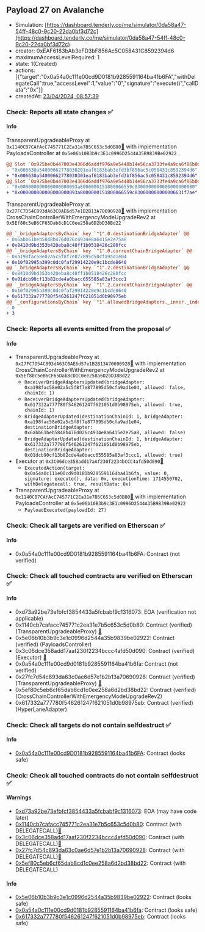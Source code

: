 ## Payload 27 on Avalanche

- Simulation: [https://dashboard.tenderly.co/me/simulator/0da58a47-54ff-48c0-9c20-22da0bf3d72c](https://dashboard.tenderly.co/me/simulator/0da58a47-54ff-48c0-9c20-22da0bf3d72c)
- creator: 0xEAF6183bAb3eFD3bF856Ac5C058431C8592394d6
- maximumAccessLevelRequired: 1
- state: 1(Created)
- actions: [{"target":"0x0a54a0c111e00cd9D0181b9285591164ba41b6FA","withDelegateCall":true,"accessLevel":1,"value":"0","signature":"execute()","callData":"0x"}]
- createdAt: [23/04/2024, 08:57:39](https://snowscan.xyz/tx/0xfe80bcad5f6231ad1852cdac68462bda92d8827f2ea600bff00a323cea47e175)

### Check: Reports all state changes :white_check_mark:

#### Info


TransparentUpgradeableProxy at `0x1140CB7CAfAcC745771C2Ea31e7B5C653c5d0B80`[:ghost:](https://github.com/bgd-labs/aave-address-book "GovernanceV3Avalanche.PAYLOADS_CONTROLLER") with implementation PayloadsController at `0x5e06b10B3b9c3E1c0996D2544A35B9839Be02922`
```diff
@@ Slot `0x925be0b447003e4366d6addf976a9e5448b14e56ca3733fe4a9ca6f86b0dcbd5` @@
- "0x006630a54000662778030201eaf6183bab3efd3bf856ac5c058431c8592394d6"
+ "0x006630a54000662778030301eaf6183bab3efd3bf856ac5c058431c8592394d6"
@@ Slot `0x925be0b447003e4366d6addf976a9e5448b14e56ca3733fe4a9ca6f86b0dcbd6` @@
- "0x000000000000000000093a8000000151800066559c8300000000000000000000"
+ "0x000000000000000000093a8000000151800066559c830000000000006631f7ae"
```

TransparentUpgradeableProxy at `0x27FC7D54C893dA63C0AE6d57e1B2B13A70690928`[:ghost:](https://github.com/bgd-labs/aave-address-book "GovernanceV3Avalanche.CROSS_CHAIN_CONTROLLER") with implementation CrossChainControllerWithEmergencyModeUpgradeRev2 at `0x5Ef80c5eB6CF65Dab8cD1C0ee258a6D2bD38Bd22`
```diff
@@ `_bridgeAdaptersByChain` key `"1".0.destinationBridgeAdapter` @@
- 0x6abb61beb5848b476d026c4934e8a6415e2e75a8
+ 0x8410d9bd353b420eba8c48ff1b0518426c280fcc
@@ `_bridgeAdaptersByChain` key `"1".0.currentChainBridgeAdapter` @@
- 0xa198fac58e02a5c5f8f7e877895d50cfa9ad1e04
+ 0x10f02995a399c0dc0faf29914220e9c1bcde8640
@@ `_bridgeAdaptersByChain` key `"1".2.destinationBridgeAdapter` @@
- 0x8410d9bd353b420eba8c48ff1b0518426c280fcc
+ 0x01dcb90cf13b82cde4a0bacc655585a83af3ccc1
@@ `_bridgeAdaptersByChain` key `"1".2.currentChainBridgeAdapter` @@
- 0x10f02995a399c0dc0faf29914220e9c1bcde8640
+ 0x617332a777780f546261247f621051d0b98975eb
@@ `_configurationsByChain` key `"1".allowedBridgeAdapters._inner._indexes.0x000000000000000000000000617332a777780f546261247f621051d0b98975eb` @@
- 0
+ 3
```


### Check: Reports all events emitted from the proposal :white_check_mark:

#### Info

- TransparentUpgradeableProxy at `0x27FC7D54C893dA63C0AE6d57e1B2B13A70690928`[:ghost:](https://github.com/bgd-labs/aave-address-book "GovernanceV3Avalanche.CROSS_CHAIN_CONTROLLER") with implementation CrossChainControllerWithEmergencyModeUpgradeRev2 at `0x5Ef80c5eB6CF65Dab8cD1C0ee258a6D2bD38Bd22`
  - `ReceiverBridgeAdaptersUpdated(bridgeAdapter: 0xa198fac58e02a5c5f8f7e877895d50cfa9ad1e04, allowed: false, chainId: 1)`
  - `ReceiverBridgeAdaptersUpdated(bridgeAdapter: 0x617332a777780f546261247f621051d0b98975eb, allowed: true, chainId: 1)`
  - `BridgeAdapterUpdated(destinationChainId: 1, bridgeAdapter: 0xa198fac58e02a5c5f8f7e877895d50cfa9ad1e04, destinationBridgeAdapter: 0x6abb61beb5848b476d026c4934e8a6415e2e75a8, allowed: false)`
  - `BridgeAdapterUpdated(destinationChainId: 1, bridgeAdapter: 0x617332a777780f546261247f621051d0b98975eb, destinationBridgeAdapter: 0x01dcb90cf13b82cde4a0bacc655585a83af3ccc1, allowed: true)`
- Executor at `0x3C06dce358add17aAf230f2234bCCC4afd50d090`[:ghost:](https://github.com/bgd-labs/aave-address-book "AaveV2Avalanche.POOL_ADMIN, AaveV3Avalanche.ACL_ADMIN, GovernanceV3Avalanche.EXECUTOR_LVL_1")
  - `ExecutedAction(target: 0x0a54a0c111e00cd9d0181b9285591164ba41b6fa, value: 0, signature: execute(), data: 0x, executionTime: 1714550702, withDelegatecall: true, resultData: 0x)`
- TransparentUpgradeableProxy at `0x1140CB7CAfAcC745771C2Ea31e7B5C653c5d0B80`[:ghost:](https://github.com/bgd-labs/aave-address-book "GovernanceV3Avalanche.PAYLOADS_CONTROLLER") with implementation PayloadsController at `0x5e06b10B3b9c3E1c0996D2544A35B9839Be02922`
  - `PayloadExecuted(payloadId: 27)`

### Check: Check all targets are verified on Etherscan :white_check_mark:

#### Info

- 0x0a54a0c111e00cd9D0181b9285591164ba41b6FA: Contract (not verified) 

### Check: Check all touched contracts are verified on Etherscan :white_check_mark:

#### Info

- 0xd73a92be73efbfcf3854433a5fcbabf9c1316073: EOA (verification not applicable)
- 0x1140cb7cafacc745771c2ea31e7b5c653c5d0b80: Contract (verified) (TransparentUpgradeableProxy) [:ghost:](https://github.com/bgd-labs/aave-address-book "GovernanceV3Avalanche.PAYLOADS_CONTROLLER")
- 0x5e06b10b3b9c3e1c0996d2544a35b9839be02922: Contract (verified) (PayloadsController) 
- 0x3c06dce358add17aaf230f2234bccc4afd50d090: Contract (verified) (Executor) [:ghost:](https://github.com/bgd-labs/aave-address-book "AaveV2Avalanche.POOL_ADMIN, AaveV3Avalanche.ACL_ADMIN, GovernanceV3Avalanche.EXECUTOR_LVL_1")
- 0x0a54a0c111e00cd9d0181b9285591164ba41b6fa: Contract (not verified) 
- 0x27fc7d54c893da63c0ae6d57e1b2b13a70690928: Contract (verified) (TransparentUpgradeableProxy) [:ghost:](https://github.com/bgd-labs/aave-address-book "GovernanceV3Avalanche.CROSS_CHAIN_CONTROLLER")
- 0x5ef80c5eb6cf65dab8cd1c0ee258a6d2bd38bd22: Contract (verified) (CrossChainControllerWithEmergencyModeUpgradeRev2) 
- 0x617332a777780f546261247f621051d0b98975eb: Contract (verified) (HyperLaneAdapter) 

### Check: Check all targets do not contain selfdestruct :white_check_mark:

#### Info

- [0x0a54a0c111e00cd9D0181b9285591164ba41b6FA](https://snowscan.xyz/address/0x0a54a0c111e00cd9D0181b9285591164ba41b6FA): Contract (looks safe)

### Check: Check all touched contracts do not contain selfdestruct :white_check_mark:

#### Warnings

- [0xd73a92be73efbfcf3854433a5fcbabf9c1316073](https://snowscan.xyz/address/0xd73a92be73efbfcf3854433a5fcbabf9c1316073): EOA (may have code later)
- [0x1140cb7cafacc745771c2ea31e7b5c653c5d0b80](https://snowscan.xyz/address/0x1140cb7cafacc745771c2ea31e7b5c653c5d0b80): Contract (with DELEGATECALL)[:ghost:](https://github.com/bgd-labs/aave-address-book "GovernanceV3Avalanche.PAYLOADS_CONTROLLER")
- [0x3c06dce358add17aaf230f2234bccc4afd50d090](https://snowscan.xyz/address/0x3c06dce358add17aaf230f2234bccc4afd50d090): Contract (with DELEGATECALL)[:ghost:](https://github.com/bgd-labs/aave-address-book "AaveV2Avalanche.POOL_ADMIN, AaveV3Avalanche.ACL_ADMIN, GovernanceV3Avalanche.EXECUTOR_LVL_1")
- [0x27fc7d54c893da63c0ae6d57e1b2b13a70690928](https://snowscan.xyz/address/0x27fc7d54c893da63c0ae6d57e1b2b13a70690928): Contract (with DELEGATECALL)[:ghost:](https://github.com/bgd-labs/aave-address-book "GovernanceV3Avalanche.CROSS_CHAIN_CONTROLLER")
- [0x5ef80c5eb6cf65dab8cd1c0ee258a6d2bd38bd22](https://snowscan.xyz/address/0x5ef80c5eb6cf65dab8cd1c0ee258a6d2bd38bd22): Contract (with DELEGATECALL)

#### Info

- [0x5e06b10b3b9c3e1c0996d2544a35b9839be02922](https://snowscan.xyz/address/0x5e06b10b3b9c3e1c0996d2544a35b9839be02922): Contract (looks safe)
- [0x0a54a0c111e00cd9d0181b9285591164ba41b6fa](https://snowscan.xyz/address/0x0a54a0c111e00cd9d0181b9285591164ba41b6fa): Contract (looks safe)
- [0x617332a777780f546261247f621051d0b98975eb](https://snowscan.xyz/address/0x617332a777780f546261247f621051d0b98975eb): Contract (looks safe)

